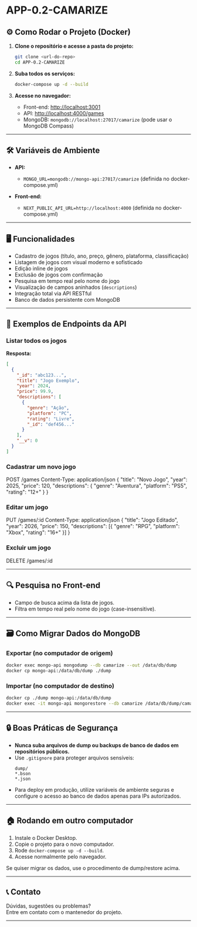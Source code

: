 # APP-0.2-CAMARIZE

## ⚙️ Como Rodar o Projeto (Docker)

1. **Clone o repositório e acesse a pasta do projeto:**
   ```sh
   git clone <url-do-repo>
   cd APP-0.2-CAMARIZE
   ```

2. **Suba todos os serviços:**
   ```sh
   docker-compose up -d --build
   ```

3. **Acesse no navegador:**
   - Front-end: [http://localhost:3001](http://localhost:3001)
   - API: [http://localhost:4000/games](http://localhost:4000/games)
   - MongoDB: `mongodb://localhost:27017/camarize` (pode usar o MongoDB Compass)

---

## 🛠️ Variáveis de Ambiente

- **API:**  
  - `MONGO_URL=mongodb://mongo-api:27017/camarize` (definida no docker-compose.yml)

- **Front-end:**  
  - `NEXT_PUBLIC_API_URL=http://localhost:4000` (definida no docker-compose.yml)

---

## 🖥️ Funcionalidades

- Cadastro de jogos (título, ano, preço, gênero, plataforma, classificação)
- Listagem de jogos com visual moderno e sofisticado
- Edição inline de jogos
- Exclusão de jogos com confirmação
- Pesquisa em tempo real pelo nome do jogo
- Visualização de campos aninhados (`descriptions`)
- Integração total via API RESTful
- Banco de dados persistente com MongoDB

---

## 📑 Exemplos de Endpoints da API

### Listar todos os jogos

**Resposta:**
```json
[
  {
    "_id": "abc123...",
    "title": "Jogo Exemplo",
    "year": 2024,
    "price": 99.9,
    "descriptions": [
      {
        "genre": "Ação",
        "platform": "PC",
        "rating": "Livre",
        "_id": "def456..."
      }
    ],
    "__v": 0
  }
]
```

### Cadastrar um novo jogo


POST /games
Content-Type: application/json
{
"title": "Novo Jogo",
"year": 2025,
"price": 120,
"descriptions": {
"genre": "Aventura",
"platform": "PS5",
"rating": "12+"
}
}


### Editar um jogo

PUT /games/:id
Content-Type: application/json
{
"title": "Jogo Editado",
"year": 2026,
"price": 150,
"descriptions": [{
"genre": "RPG",
"platform": "Xbox",
"rating": "16+"
}]
}


### Excluir um jogo
DELETE /games/:id


---

## 🔍 Pesquisa no Front-end

- Campo de busca acima da lista de jogos.
- Filtra em tempo real pelo nome do jogo (case-insensitive).

---

## 🗃️ Como Migrar Dados do MongoDB

### Exportar (no computador de origem)
```sh
docker exec mongo-api mongodump --db camarize --out /data/db/dump
docker cp mongo-api:/data/db/dump ./dump
```

### Importar (no computador de destino)
```sh
docker cp ./dump mongo-api:/data/db/dump
docker exec -it mongo-api mongorestore --db camarize /data/db/dump/camarize
```

---

## 🔒 Boas Práticas de Segurança

- **Nunca suba arquivos de dump ou backups de banco de dados em repositórios públicos.**
- Use `.gitignore` para proteger arquivos sensíveis:
  ```
  dump/
  *.bson
  *.json
  ```
- Para deploy em produção, utilize variáveis de ambiente seguras e configure o acesso ao banco de dados apenas para IPs autorizados.

---

## 🏠 Rodando em outro computador

1. Instale o Docker Desktop.
2. Copie o projeto para o novo computador.
3. Rode `docker-compose up -d --build`.
4. Acesse normalmente pelo navegador.

Se quiser migrar os dados, use o procedimento de dump/restore acima.

---

## 📞 Contato

Dúvidas, sugestões ou problemas?  
Entre em contato com o mantenedor do projeto.

---





